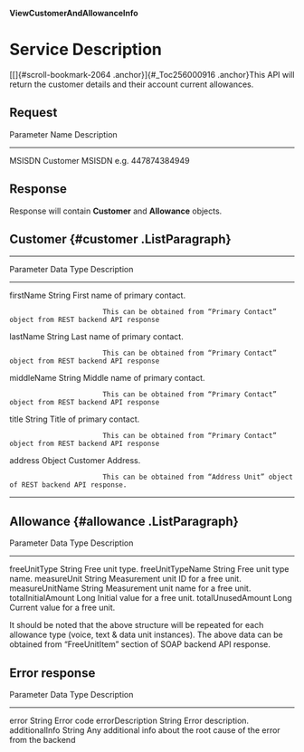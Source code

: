 **ViewCustomerAndAllowanceInfo**

Service Description
===================

[[]{#scroll-bookmark-2064 .anchor}]{#_Toc256000916 .anchor}This API will
return the customer details and their account current allowances.

Request
-------

  Parameter Name   Description
  ---------------- -----------------------------------
  MSISDN           Customer MSISDN e.g. 447874384949

Response
--------

Response will contain **Customer** and **Allowance** objects.

Customer {#customer .ListParagraph}
--------

  ------------------------------------------------------------------------------------------------------------
  Parameter    Data Type   Description
  ------------ ----------- -----------------------------------------------------------------------------------
                           

  firstName    String      First name of primary contact.

                           This can be obtained from “Primary Contact” object from REST backend API response

  lastName     String      Last name of primary contact.

                           This can be obtained from “Primary Contact” object from REST backend API response

  middleName   String      Middle name of primary contact.

                           This can be obtained from “Primary Contact” object from REST backend API response

  title        String      Title of primary contact.

                           This can be obtained from “Primary Contact” object from REST backend API response

  address      Object      Customer Address.

                           This can be obtained from “Address Unit” object of REST backend API response.
  ------------------------------------------------------------------------------------------------------------

Allowance {#allowance .ListParagraph}
---------

  Parameter            Data Type   Description
  -------------------- ----------- ----------------------------------------
  freeUnitType         String      Free unit type.
  freeUnitTypeName     String      Free unit type name.
  measureUnit          String      Measurement unit ID for a free unit.
  measureUnitName      String      Measurement unit name for a free unit.
  totalInitialAmount   Long        Initial value for a free unit.
  totalUnusedAmount    Long        Current value for a free unit.

It should be noted that the above structure will be repeated for each
allowance type (voice, text & data unit instances). The above data can
be obtained from “FreeUnitItem” section of SOAP backend API response.

Error response
--------------

  Parameter          Data Type   Description
  ------------------ ----------- ------------------------------------------------------------------------
  error              String      Error code
  errorDescription   String      Error description.
  additionalInfo     String      Any additional info about the root cause of the error from the backend
